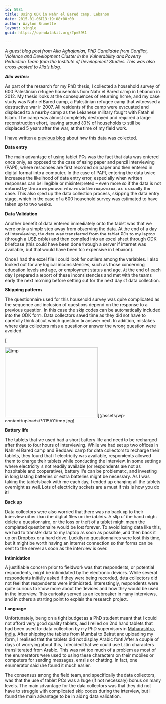 ```yaml
---
id: 5981
title: Using ODK in Nahr el Bared camp, Lebanon
date: 2015-01-06T13:19:08+00:00
author: Waylon Brunette
layout: single
guid: https://opendatakit.org/?p=5981

---
```

_A guest blog post from Alia Aghajanian, PhD Candidate from Conflict, Violence and Development Cluster in the Vulnerability and Poverty Reduction Team from the Institute of Development Studies. This was also cross-posted to [Alia&#8217;s blog](https://thesideroom.wordpress.com/2015/01/28/using-open-source-tools-for-data-collection-experience-from-research-in-a-refugee-camp/)._ 

**_Alia writes:_**
  
As part of the research for my PhD thesis, I collected a household survey of 600 Palestinian refugee households from Nahr el Bared camp in Lebanon in 2012. My thesis looks at the consequences of returning home, and my case study was Nahr el Bared camp, a Palestinian refugee camp that witnessed a destructive war in 2007. All residents of the camp were evacuated and displaced to a nearby camp as the Lebanese military fought with Fatah el Islam. The camp was almost completely destroyed and required a large reconstruction effort, leaving around 80% of households to still be displaced 5 years after the war, at the time of my field work. 

I have written a [previous blog](http://vulnerabilityandpoverty.blogspot.co.uk/2013/05/when-economist-goes-to-field-and-yes-it.html) about how this data was collected. 

**Data entry**
  
The main advantage of using tablet PCs was the fact that data was entered once only, as opposed to the case of using paper and pencil interviewing (PAPI), where responses are first recorded on paper and then entered in digital format into a computer. In the case of PAPI, entering the data twice increases the likelihood of data entry error, especially when written responses can be illegible or misinterpreted – even more so if the data is not entered by the same person who wrote the responses, as is usually the case. This also sped up the data collection process, skipping the data entry stage, which in the case of a 600 household survey was estimated to have taken up to two weeks.

**Data Validation**
  
Another benefit of data entered immediately onto the tablet was that we were only a simple step away from observing the data. At the end of a day of interviewing, the data was transferred from the tablet PCs to my laptop (through a USB cable) and then compiled into an excel sheet through ODK briefcase (this could have been done through a server if internet was available, but that would have been too expensive in Lebanon). 

Once I had the excel file I could look for outliers among the variables. I also looked out for any logical inconsistencies, such as those concerning education levels and age, or employment status and age. At the end of each day I prepared a report of these inconsistencies and met with the teams early the next morning before setting out for the next day of data collection. 

**Skipping patterns**
  
The questionnaire used for this household survey was quite complicated as the sequence and inclusion of questions depend on the response to a previous question. In this case the skip codes can be automatically included into the ODK form. Data collectors saved time as they did not have to carefully think about which question to answer next. In addition, mistakes where data collectors miss a question or answer the wrong question were avoided.

[
  
<img src="/assets/wp-content/uploads/2015/01/tmp-300x225.jpg" alt="tmp" width="300" height="225" class="alignnone size-medium wp-image-5986" srcset="/assets/wp-content/uploads/2015/01/tmp-300x225.jpg 300w, /assets/wp-content/uploads/2015/01/tmp.jpg 578w" sizes="(max-width: 300px) 100vw, 300px" />](/assets/wp-content/uploads/2015/01/tmp.jpg)

**Battery life**
  
The tablets that we used had a short battery life and need to be recharged after three to four hours of interviewing. While we had set up two offices in Nahr el Bared camp and Beddawi camp for data collectors to recharge their tablets, they found that if electricity was available, respondents allowed them to charge their tablets while conducting the interview. In some settings where electricity is not readily available (or respondents are not as hospitable and cooperative), battery life can be problematic, and investing in long lasting batteries or extra batteries might be necessary. As I was taking the tablets back with me each day, I ended up charging all the tablets overnight as well. Lots of electricity sockets are a must if this is how you do it!

**Back up**
  
Data collectors were also worried that there was no back up to their interview other than the digital files on the tablets. A slip of the hand might delete a questionnaire, or the loss or theft of a tablet might mean the completed questionnaire would be lost forever. To avoid losing data like this, we had to transfer data to my laptop as soon as possible, and then back it up on Dropbox or a hard drive. Luckily no questionnaires were lost this time, but it might be worth having an internet connection so that forms can be sent to the server as soon as the interview is over.

**Intimidation**
  
A justifiable concern prior to fieldwork was that respondents, or potential respondents, might be intimidated by the electronic devices. While several respondents initially asked if they were being recorded, data collectors did not feel that respondents were intimidated. Interestingly, respondents were quite curious to know more about the devices and how they would be used in the interview. This curiosity served as an icebreaker in many interviews, and in others a starting point to explain the research project. 

**Language**
  
Unfortunately, being on a tight budget as a PhD student meant that I could not afford very good quality tablets, and I relied on 2nd hand tablets that had been used for data collection by my PhD supervisors in [Maharashtra, India](http://microconflict.wordpress.com/2012/05/02/attrition-the-scourge-of-tracing/). After shipping the tablets from Mumbai to Beirut and uploading my form, I realised that the tablets did not display Arabic font! After a couple of days of worrying about this, I decided that we could use Latin characters transliterated from Arabic. This was not too much of a problem as most of the enumerators were used to using these characters on their mobiles or computers for sending messages, emails or chatting. In fact, one enumerator said she found it much easier. 

The consensus among the field team, and specifically the data collectors, was that the use of tablet PCs was a huge (if not necessary) bonus on many levels. The main advantage for the data collectors was that they did not have to struggle with complicated skip codes during the interview, but I found the main advantage to be in aiding data validation.
